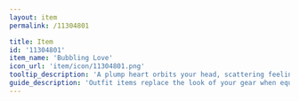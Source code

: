 ```yaml
---
layout: item
permalink: /11304801

title: Item
id: '11304801'
item_name: 'Bubbling Love'
icon_url: 'item/icon/11304801.png'
tooltip_description: 'A plump heart orbits your head, scattering feelings of love.'
guide_description: 'Outfit items replace the look of your gear when equipped.'
---
```

